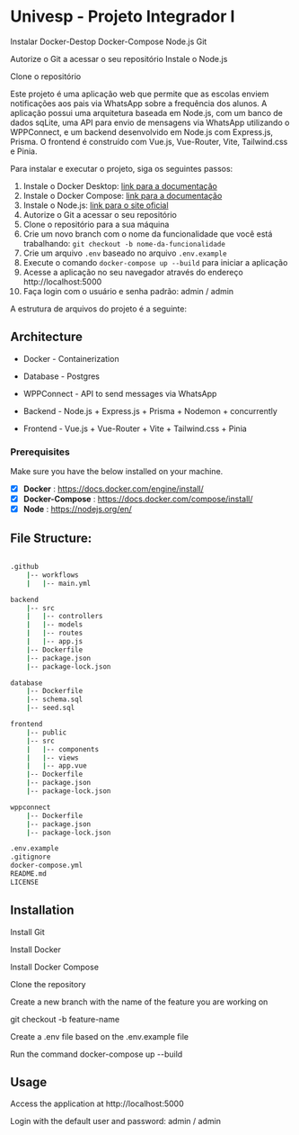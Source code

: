# Univesp - Projeto Integrador I

Instalar
    Docker-Destop
    Docker-Compose
    Node.js
    Git

Autorize o Git a acessar o seu repositório
Instale o Node.js

Clone o repositório




Este projeto é uma aplicação web que permite que as escolas enviem notificações aos pais via WhatsApp sobre a frequência dos alunos. A aplicação possui uma arquitetura baseada em Node.js, com um banco de dados sqLite, uma API para envio de mensagens via WhatsApp utilizando o WPPConnect, e um backend desenvolvido em Node.js com Express.js, Prisma. O frontend é construído com Vue.js, Vue-Router, Vite, Tailwind.css e Pinia.

Para instalar e executar o projeto, siga os seguintes passos:

1. Instale o Docker Desktop: [link para a documentação](https://docs.docker.com/engine/install/)
2. Instale o Docker Compose: [link para a documentação](https://docs.docker.com/compose/install/)
3. Instale o Node.js: [link para o site oficial](https://nodejs.org/en/)
4. Autorize o Git a acessar o seu repositório
5. Clone o repositório para a sua máquina
6. Crie um novo branch com o nome da funcionalidade que você está trabalhando: `git checkout -b nome-da-funcionalidade`
7. Crie um arquivo `.env` baseado no arquivo `.env.example`
8. Execute o comando `docker-compose up --build` para iniciar a aplicação
9. Acesse a aplicação no seu navegador através do endereço http://localhost:5000
10. Faça login com o usuário e senha padrão: admin / admin

A estrutura de arquivos do projeto é a seguinte:


## Architecture
 - Docker - Containerization

 - Database - Postgres

 - WPPConnect - API to send messages via WhatsApp

 - Backend - Node.js + Express.js + Prisma + Nodemon + concurrently
 
 - Frontend - Vue.js + Vue-Router + Vite + Tailwind.css + Pinia

### Prerequisites

Make sure you have the below installed on your machine.

- [x] **Docker** : https://docs.docker.com/engine/install/
- [x] **Docker-Compose** : https://docs.docker.com/compose/install/
- [x] **Node** : https://nodejs.org/en/

## File Structure:
```bash

.github
    |-- workflows
    |   |-- main.yml

backend
    |-- src
    |   |-- controllers
    |   |-- models
    |   |-- routes
    |   |-- app.js
    |-- Dockerfile
    |-- package.json
    |-- package-lock.json

database
    |-- Dockerfile
    |-- schema.sql
    |-- seed.sql

frontend
    |-- public
    |-- src
    |   |-- components
    |   |-- views
    |   |-- app.vue
    |-- Dockerfile
    |-- package.json
    |-- package-lock.json

wppconnect
    |-- Dockerfile
    |-- package.json
    |-- package-lock.json

.env.example
.gitignore
docker-compose.yml
README.md
LICENSE

```

## Installation

Install Git

Install Docker

Install Docker Compose

Clone the repository

Create a new branch with the name of the feature you are working on

git checkout -b feature-name

Create a .env file based on the .env.example file

Run the command docker-compose up --build

## 

## Usage

Access the application at http://localhost:5000

Login with the default user and password: admin / admin

